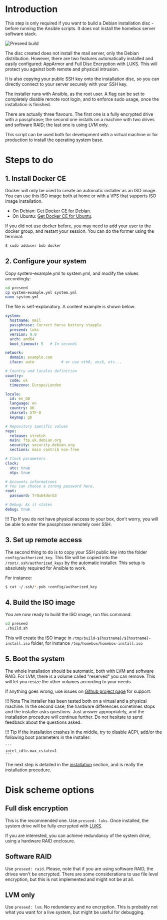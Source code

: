 # Introduction

This step is only required if you want to build a Debian installation disc - before running the Ansible scripts. It does
not install the homebox server software stack.

![Preseed build](img/preseed/process.svg)

The disc created does not install the mail server, only the Debian distribution. However, there are two features
automatically installed and easily configured: AppArmor and Full Disc Encryption with LUKS. This will protect you
against both remote and physical intrusion.

It is also copying your public SSH key onto the installation disc, so you can directly connect to your server
securely with your SSH key.

The installer runs with Ansible, as the root user. A flag can be set  to completely disable remote root login, and to
enforce sudo usage, once the installation is finished.

There are actually three flavours. The first one is a fully encrypted drive with a passphrase; the second one installs
on a machine with two drives and software RAID; the last one is using LVM only.

This script can be used both for development with a virtual machine or for production to install the operating system
base.

# Steps to do

## 1. Install Docker CE

Docker will only be used to create an automatic installer as an ISO image. You can use this ISO image both at home or
with a VPS that supports ISO image installation.

- On Debian: [Get Docker CE for Debian](https://docs.docker.com/install/linux/docker-ce/debian/).
- On Ubuntu: [Get Docker CE for Ubuntu](https://docs.docker.com/install/linux/docker-ce/ubuntu/).

If you did not use docker before, you may need to add your user to the docker group, and restart your session. You can
do the former using the terminal:

```sh
$ sudo adduser bob docker
```

## 2. Configure your system


Copy system-example.yml to system.yml, and modify the values accordingly:

```sh
cd preseed
cp system-example.yml system.yml
nano system.yml
```

The file is self-explanatory. A content example is shown below:

``` yaml
system:
  hostname: mail
  passphrase: Correct horse battery stapple
  preseed: luks
  version: 9.9
  arch: amd64
  boot_timeout: 5   # In seconds

network:
  domain: example.com
  iface: auto            # or use eth0, ens3, etc...

# Country and locales definition
country:
  code: uk
  timezone: Europe/London

locale:
  id: en_GB
  language: en
  country: UK
  charset: UTF-8
  keymap: gb

# Repository specific values
repo:
  release: stretch
  main: ftp.uk.debian.org
  security: security.debian.org
  sections: main contrib non-free

# Clock parameters
clock:
  utc: true
  ntp: true

# Accounts informations
# You can choose a strong password here,
root:
  password: Tr0ub4dor&3

# Debug: As it states
debug: true
```

!!! Tip
    If you do not have physical access to your box, don't worry, you will be able to enter the passphrase remotely over
    SSH.

## 3. Set up remote access

The second thing to do is to copy your SSH public key into the folder `config/authorized_key`. This file will be copied
into the `/root/.ssh/authorized_keys` by the automatic installer. This setup is absolutely required for Ansible to work.

For instance:

```sh
$ cat ~/.ssh/*.pub >config/authorized_key
```

[comment]: <> (TODO: Add this step in the installation process)

## 4. Build the ISO image

You are now ready to build the ISO image, run this command:

``` sh
cd preseed
./build.sh
```

This will create the ISO image in `/tmp/build-${hostname}/${hostname}-install.iso` folder, for instance
`/tmp/homebox/homebox-install.iso`

## 5. Boot the system

The whole installation should be automatic, both with LVM and software RAID. For LVM, there is a volume called "reserved"
you can remove. This will let you resize the other volumes according to your needs.

If anything goes wrong, use issues on [Github project page](https://github.com/progmaticltd/homebox) for support.

!!! Note
    The installer has been tested both on a virtual and a physical machine. In the second case, the hardware differences
    sometimes stops and the installer asks questions. Just answer appropriately, and the installation procedure will
    continue further. Do not hesitate to send feedback about the questions asked.

!!! Tip
    If the installation crashes in the middle, try to disable ACPI, add/or the following boot parameters in the
    installer:

    ```
    intel_idle.max_cstate=1
    ```

The next step is detailed in the [installation](installation.md) section, and is really the installation procedure.

# Disk scheme options

## Full disk encryption

This is the recommended one. Use `preseed: luks`. Once installed, the system drive will be fully encrypted with
[LUKS](https://en.wikipedia.org/wiki/Linux_Unified_Key_Setup).

If you are interested, you can achieve redundancy of the system drive, using a hardware RAID enclosure.

## Software RAID

Use `preseed: raid`. Please, note that if you are using software RAID, the drives won't be encrypted. There are some
considerations to use file level encryption, but this is not implemented and might not be at all.

## LVM only

Use `preseed: lvm`. No redundancy and no encryption. This is probably not what you want for a live system, but might be
useful for debugging.
